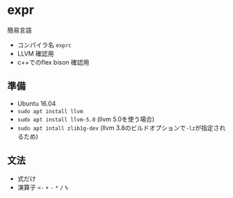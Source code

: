 # expr
簡易言語

* コンパイラ名 `exprc`
* LLVM 確認用
* c++でのflex bison 確認用


## 準備
* Ubuntu 16.04
* `sudo apt install llvm`
* `sudo apt install llvm-5.0` (llvm 5.0を使う場合)
* `sudo apt intall zlib1g-dev` (llvm 3.8のビルドオプションで`-lz`が指定されるため)


## 文法
* 式だけ
* 演算子 `<-` `+` `-` `*` `/` `%`


